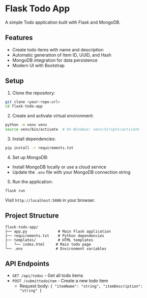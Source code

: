 # Flask Todo App

A simple Todo application built with Flask and MongoDB.


## Features

- Create todo items with name and description
- Automatic generation of Item ID, UUID, and Hash
- MongoDB integration for data persistence
- Modern UI with Bootstrap

## Setup

1. Clone the repository:
```bash
git clone <your-repo-url>
cd flask-todo-app
```

2. Create and activate virtual environment:
```bash
python -m venv venv
source venv/bin/activate  # On Windows: venv\Scripts\activate
```

3. Install dependencies:
```bash
pip install -r requirements.txt
```

4. Set up MongoDB:
- Install MongoDB locally or use a cloud service
- Update the `.env` file with your MongoDB connection string

5. Run the application:
```bash
flask run
```

Visit `http://localhost:5000` in your browser.

## Project Structure

```
flask-todo-app/
├── app.py              # Main Flask application
├── requirements.txt    # Python dependencies
├── templates/          # HTML templates
│   └── index.html     # Main todo page
└── .env               # Environment variables
```

## API Endpoints

- `GET /api/todos` - Get all todo items
- `POST /submittodoitem` - Create a new todo item
  - Request body: `{ "itemName": "string", "itemDescription": "string" }` 